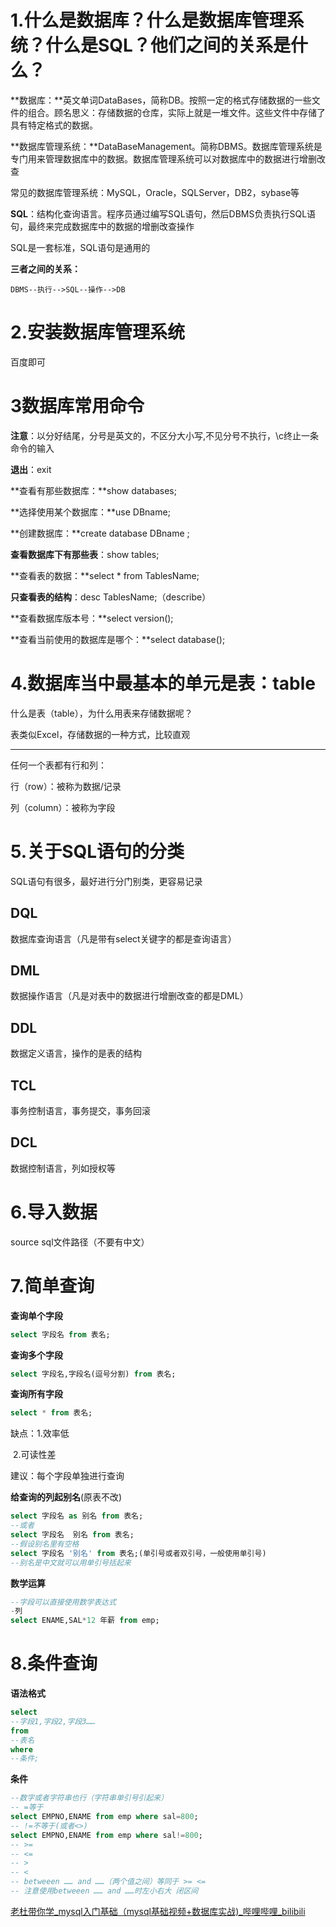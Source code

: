 # 1.什么是数据库？什么是数据库管理系统？什么是SQL？他们之间的关系是什么？

**数据库：**英文单词DataBases，简称DB。按照一定的格式存储数据的一些文件的组合。顾名思义：存储数据的仓库，实际上就是一堆文件。这些文件中存储了具有特定格式的数据。

**数据库管理系统：**DataBaseManagement。简称DBMS。数据库管理系统是专门用来管理数据库中的数据。数据库管理系统可以对数据库中的数据进行增删改查

常见的数据库管理系统：MySQL，Oracle，SQLServer，DB2，sybase等

**SQL**：结构化查询语言。程序员通过编写SQL语句，然后DBMS负责执行SQL语句，最终来完成数据库中的数据的增删改查操作

SQL是一套标准，SQL语句是通用的

**三者之间的关系：**

~~~
DBMS--执行-->SQL--操作-->DB
~~~

# 2.安装数据库管理系统

百度即可

# 3数据库常用命令

**注意**：以分好结尾，分号是英文的，不区分大小写,不见分号不执行，\c终止一条命令的输入

**退出**：exit

**查看有那些数据库：**show databases;

**选择使用某个数据库：**use DBname;

**创建数据库：**create database DBname ;

**查看数据库下有那些表**：show tables;

**查看表的数据：**select * from TablesName;

**只查看表的结构**：desc TablesName;（describe）

**查看数据库版本号：**select version();

**查看当前使用的数据库是哪个：**select database();



# 4.数据库当中最基本的单元是表：table

什么是表（table），为什么用表来存储数据呢？

表类似Excel，存储数据的一种方式，比较直观

------

任何一个表都有行和列：

行（row）：被称为数据/记录

列（column）：被称为字段 

# 5.关于SQL语句的分类

SQL语句有很多，最好进行分门别类，更容易记录

## DQL

数据库查询语言（凡是带有select关键字的都是查询语言）

## DML

数据操作语言（凡是对表中的数据进行增删改查的都是DML）

## DDL

数据定义语言，操作的是表的结构

## TCL

事务控制语言，事务提交，事务回滚

## DCL

数据控制语言，列如授权等

# 6.导入数据

source sql文件路径（不要有中文）

# 7.简单查询

**查询单个字段**

~~~sql
select 字段名 from 表名;
~~~

**查询多个字段**

~~~sql
select 字段名,字段名(逗号分割) from 表名;
~~~

**查询所有字段**

~~~sql
select * from 表名;
~~~

缺点：1.效率低

​			2.可读性差

建议：每个字段单独进行查询

**给查询的列起别名**(原表不改)

~~~sql
select 字段名 as 别名 from 表名;
--或者
select 字段名  别名 from 表名;
--假设别名里有空格
select 字段名 '别名' from 表名;(单引号或者双引号，一般使用单引号)
--别名是中文就可以用单引号括起来
~~~

**数学运算**

~~~sql
--字段可以直接使用数学表达式
-列
select ENAME,SAL*12 年薪 from emp;
~~~

# 8.条件查询

**语法格式**

~~~sql
select 
--字段1,字段2,字段3……
from
--表名
where
--条件;
~~~

**条件**

~~~sql
--数字或者字符串也行（字符串单引号引起来）
-- =等于
select EMPNO,ENAME from emp where sal=800;
-- !=不等于(或者<>)
select EMPNO,ENAME from emp where sal!=800;
-- >=
-- <=
-- >
-- <
-- betweeen …… and ……（两个值之间）等同于 >= <=
-- 注意使用betweeen …… and ……时左小右大 闭区间
~~~

[老杜带你学_mysql入门基础（mysql基础视频+数据库实战)_哔哩哔哩_bilibili](https://www.bilibili.com/video/BV1Vy4y1z7EX?p=21&spm_id_from=pageDriver)